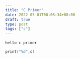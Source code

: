 ```yaml
---
title: "C Primer"
date: 2022-05-01T00:08:34+08:00
draft: true
type: post
tags: ["c"]
---
```


```text
hello c primer
```

```c
print("%d",c)
```
